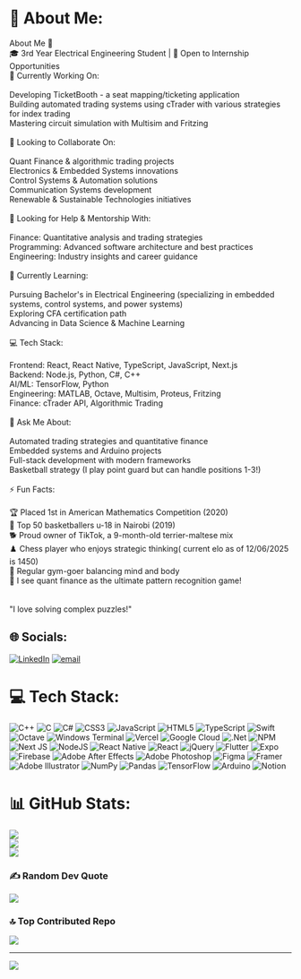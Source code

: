 # 💫 About Me:
About Me 👋<br>🎓 3rd Year Electrical Engineering Student | 💼 Open to Internship Opportunities<br>🔭 Currently Working On:<br><br>Developing TicketBooth - a seat mapping/ticketing application<br>Building automated trading systems using cTrader with various strategies for index trading<br>Mastering circuit simulation with Multisim and Fritzing<br><br>👯 Looking to Collaborate On:<br><br>Quant Finance & algorithmic trading projects<br>Electronics & Embedded Systems innovations<br>Control Systems & Automation solutions<br>Communication Systems development<br>Renewable & Sustainable Technologies initiatives<br><br>🤝 Looking for Help & Mentorship With:<br><br>Finance: Quantitative analysis and trading strategies<br>Programming: Advanced software architecture and best practices<br>Engineering: Industry insights and career guidance<br><br>🌱 Currently Learning:<br><br>Pursuing Bachelor's in Electrical Engineering (specializing in embedded systems, control systems, and power systems)<br>Exploring CFA certification path<br>Advancing in Data Science & Machine Learning<br><br>💻 Tech Stack:<br><br>Frontend: React, React Native, TypeScript, JavaScript, Next.js<br>Backend: Node.js, Python, C#, C++<br>AI/ML: TensorFlow, Python<br>Engineering: MATLAB, Octave, Multisim, Proteus, Fritzing<br>Finance: cTrader API, Algorithmic Trading<br><br>💬 Ask Me About:<br><br>Automated trading strategies and quantitative finance<br>Embedded systems and Arduino projects<br>Full-stack development with modern frameworks<br>Basketball strategy (I play point guard but can handle positions 1-3!)<br><br>⚡ Fun Facts:<br><br>🏆 Placed 1st in American Mathematics Competition (2020)<br>🏀 Top 50 basketballers u-18 in Nairobi (2019)<br>🐕 Proud owner of TikTok, a 9-month-old terrier-maltese mix<br>♟️ Chess player who enjoys strategic thinking( current elo as of 12/06/2025 is 1450)<br>💪 Regular gym-goer balancing mind and body<br>🎯 I see quant finance as the ultimate pattern recognition game!<br><br><br>"I love solving complex puzzles!"


## 🌐 Socials:
[![LinkedIn](https://img.shields.io/badge/LinkedIn-%230077B5.svg?logo=linkedin&logoColor=white)](https://linkedin.com/in/abrahamkyendwa) [![email](https://img.shields.io/badge/Email-D14836?logo=gmail&logoColor=white)](mailto:abrahamkyendwa@gmail.com) 

# 💻 Tech Stack:
![C++](https://img.shields.io/badge/c++-%2300599C.svg?style=for-the-badge&logo=c%2B%2B&logoColor=white) ![C](https://img.shields.io/badge/c-%2300599C.svg?style=for-the-badge&logo=c&logoColor=white) ![C#](https://img.shields.io/badge/c%23-%23239120.svg?style=for-the-badge&logo=csharp&logoColor=white) ![CSS3](https://img.shields.io/badge/css3-%231572B6.svg?style=for-the-badge&logo=css3&logoColor=white) ![JavaScript](https://img.shields.io/badge/javascript-%23323330.svg?style=for-the-badge&logo=javascript&logoColor=%23F7DF1E) ![HTML5](https://img.shields.io/badge/html5-%23E34F26.svg?style=for-the-badge&logo=html5&logoColor=white) ![TypeScript](https://img.shields.io/badge/typescript-%23007ACC.svg?style=for-the-badge&logo=typescript&logoColor=white) ![Swift](https://img.shields.io/badge/swift-F54A2A?style=for-the-badge&logo=swift&logoColor=white) ![Octave](https://img.shields.io/badge/OCTAVE-darkblue?style=for-the-badge&logo=octave&logoColor=fcd683) ![Windows Terminal](https://img.shields.io/badge/Windows%20Terminal-%234D4D4D.svg?style=for-the-badge&logo=windows-terminal&logoColor=white) ![Vercel](https://img.shields.io/badge/vercel-%23000000.svg?style=for-the-badge&logo=vercel&logoColor=white) ![Google Cloud](https://img.shields.io/badge/GoogleCloud-%234285F4.svg?style=for-the-badge&logo=google-cloud&logoColor=white) ![.Net](https://img.shields.io/badge/.NET-5C2D91?style=for-the-badge&logo=.net&logoColor=white) ![NPM](https://img.shields.io/badge/NPM-%23CB3837.svg?style=for-the-badge&logo=npm&logoColor=white) ![Next JS](https://img.shields.io/badge/Next-black?style=for-the-badge&logo=next.js&logoColor=white) ![NodeJS](https://img.shields.io/badge/node.js-6DA55F?style=for-the-badge&logo=node.js&logoColor=white) ![React Native](https://img.shields.io/badge/react_native-%2320232a.svg?style=for-the-badge&logo=react&logoColor=%2361DAFB) ![React](https://img.shields.io/badge/react-%2320232a.svg?style=for-the-badge&logo=react&logoColor=%2361DAFB) ![jQuery](https://img.shields.io/badge/jquery-%230769AD.svg?style=for-the-badge&logo=jquery&logoColor=white) ![Flutter](https://img.shields.io/badge/Flutter-%2302569B.svg?style=for-the-badge&logo=Flutter&logoColor=white) ![Expo](https://img.shields.io/badge/expo-1C1E24?style=for-the-badge&logo=expo&logoColor=#D04A37) ![Firebase](https://img.shields.io/badge/firebase-a08021?style=for-the-badge&logo=firebase&logoColor=ffcd34) ![Adobe After Effects](https://img.shields.io/badge/Adobe%20After%20Effects-9999FF.svg?style=for-the-badge&logo=Adobe%20After%20Effects&logoColor=white) ![Adobe Photoshop](https://img.shields.io/badge/adobe%20photoshop-%2331A8FF.svg?style=for-the-badge&logo=adobe%20photoshop&logoColor=white) ![Figma](https://img.shields.io/badge/figma-%23F24E1E.svg?style=for-the-badge&logo=figma&logoColor=white) ![Framer](https://img.shields.io/badge/Framer-black?style=for-the-badge&logo=framer&logoColor=blue) ![Adobe Illustrator](https://img.shields.io/badge/adobe%20illustrator-%23FF9A00.svg?style=for-the-badge&logo=adobe%20illustrator&logoColor=white) ![NumPy](https://img.shields.io/badge/numpy-%23013243.svg?style=for-the-badge&logo=numpy&logoColor=white) ![Pandas](https://img.shields.io/badge/pandas-%23150458.svg?style=for-the-badge&logo=pandas&logoColor=white) ![TensorFlow](https://img.shields.io/badge/TensorFlow-%23FF6F00.svg?style=for-the-badge&logo=TensorFlow&logoColor=white) ![Arduino](https://img.shields.io/badge/-Arduino-00979D?style=for-the-badge&logo=Arduino&logoColor=white) ![Notion](https://img.shields.io/badge/Notion-%23000000.svg?style=for-the-badge&logo=notion&logoColor=white)
# 📊 GitHub Stats:
![](https://github-readme-stats.vercel.app/api?username=Awdneyk&theme=dark&hide_border=false&include_all_commits=true&count_private=true)<br/>
![](https://nirzak-streak-stats.vercel.app/?user=Awdneyk&theme=dark&hide_border=false)<br/>
![](https://github-readme-stats.vercel.app/api/top-langs/?username=Awdneyk&theme=dark&hide_border=false&include_all_commits=true&count_private=true&layout=compact)

### ✍️ Random Dev Quote
![](https://quotes-github-readme.vercel.app/api?type=horizontal&theme=radical)

### 🔝 Top Contributed Repo
![](https://github-contributor-stats.vercel.app/api?username=Awdneyk&limit=5&theme=dark&combine_all_yearly_contributions=true)

---
[![](https://visitcount.itsvg.in/api?id=Awdneyk&icon=0&color=0)](https://visitcount.itsvg.in)

<!-- Proudly created with GPRM ( https://gprm.itsvg.in ) -->
